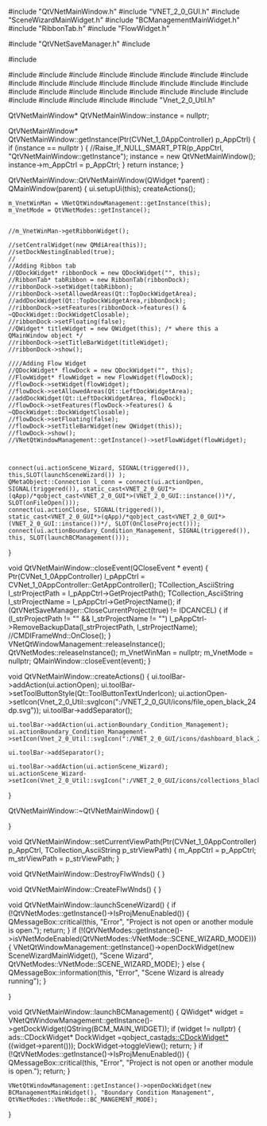 
#include "QtVNetMainWindow.h"
#include "VNET_2_0_GUI.h"
#include "SceneWizardMainWidget.h"
#include "BCManagementMainWidget.h"
#include "RibbonTab.h"
#include "FlowWidget.h"

#include "QtVNetSaveManager.h"
#include <QDebug>

#include <iostream>

#include <QTime>
#include <QLabel>
#include <QTextEdit>
#include <QCalendarWidget>
#include <QFrame>
#include <QTreeView>
#include <QFileSystemModel>
#include <QBoxLayout>
#include <QSettings>
#include <QDockWidget>
#include <QDebug>
#include <QResizeEvent>
#include <QAction>
#include <QWidgetAction>
#include <QComboBox>
#include <QInputDialog>
#include <QRubberBand>
#include <QPlainTextEdit>
#include <QTableWidget>
#include <QScreen>
#include <QStyle>
#include <QMessageBox>
#include <QMenu>
#include <QToolButton>
#include <QToolBar>
#include <QPointer>
#include <QMap>
#include <QElapsedTimer>
#include "Vnet_2_0_Util.h"

QtVNetMainWindow*	QtVNetMainWindow::instance = nullptr;

QtVNetMainWindow* QtVNetMainWindow::getInstance(Ptr(CVNet_1_0AppController) p_AppCtrl)
{
	if (instance == nullptr )
	{
		//Raise_If_NULL_SMART_PTR(p_AppCtrl, "QtVNetMainWindow::getInstance");
		instance = new QtVNetMainWindow();
		instance->m_AppCtrl = p_AppCtrl;
	}
	return instance;
}

QtVNetMainWindow::QtVNetMainWindow(QWidget *parent)
	: QMainWindow(parent)
{
	ui.setupUi(this);
	createActions();

	m_VnetWinMan = VNetQtWindowManagement::getInstance(this);
	m_VnetMode = QtVNetModes::getInstance();

	
	//m_VnetWinMan->getRibbonWidget();

	//setCentralWidget(new QMdiArea(this));
	//setDockNestingEnabled(true);
	//
	//Adding Ribbon tab
	//QDockWidget* ribbonDock = new QDockWidget("", this);
	//RibbonTab* tabRibbon = new RibbonTab(ribbonDock);
	//ribbonDock->setWidget(tabRibbon);
	//ribbonDock->setAllowedAreas(Qt::TopDockWidgetArea);
	//addDockWidget(Qt::TopDockWidgetArea,ribbonDock);
	//ribbonDock->setFeatures(ribbonDock->features() & ~QDockWidget::DockWidgetClosable);
	//ribbonDock->setFloating(false);
	//QWidget* titleWidget = new QWidget(this); /* where this a QMainWindow object */
	//ribbonDock->setTitleBarWidget(titleWidget);
	//ribbonDock->show();

	////Adding Flow Widget
	//QDockWidget* flowDock = new QDockWidget("", this);
	//FlowWidget* flowWidget = new FlowWidget(flowDock);
	//flowDock->setWidget(flowWidget);
	//flowDock->setAllowedAreas(Qt::LeftDockWidgetArea);
	//addDockWidget(Qt::LeftDockWidgetArea, flowDock);
	//flowDock->setFeatures(flowDock->features() & ~QDockWidget::DockWidgetClosable);
	//flowDock->setFloating(false);
	//flowDock->setTitleBarWidget(new QWidget(this));
	//flowDock->show();
	//VNetQtWindowManagement::getInstance()->setFlowWidget(flowWidget);

	
	
	connect(ui.actionScene_Wizard, SIGNAL(triggered()), this,SLOT(launchSceneWizard()) );
	QMetaObject::Connection l_conn = connect(ui.actionOpen, SIGNAL(triggered()), static_cast<VNET_2_0_GUI*>(qApp)/*qobject_cast<VNET_2_0_GUI*>(VNET_2_0_GUI::instance())*/, SLOT(onFileOpen()));
	connect(ui.actionClose, SIGNAL(triggered()), static_cast<VNET_2_0_GUI*>(qApp)/*qobject_cast<VNET_2_0_GUI*>(VNET_2_0_GUI::instance())*/, SLOT(OnCloseProject()));
	connect(ui.actionBoundary_Condition_Management, SIGNAL(triggered()), this, SLOT(launchBCManagement()));
}

void QtVNetMainWindow::closeEvent(QCloseEvent * event)
{
	Ptr(CVNet_1_0AppController) l_pAppCtrl = CVNet_1_0AppController::GetAppController();
	TCollection_AsciiString l_strProjectPath = l_pAppCtrl->GetProjectPath();
	TCollection_AsciiString l_strProjectName = l_pAppCtrl->GetProjectName();
	if (QtVNetSaveManager::CloseCurrentProject(true) != IDCANCEL)
	{
		if (l_strProjectPath != "" && l_strProjectName != "")
			l_pAppCtrl->RemoveBackupData(l_strProjectPath, l_strProjectName);
		//CMDIFrameWnd::OnClose();
	}
	VNetQtWindowManagement::releaseInstance();
	QtVNetModes::releaseInstance();
	m_VnetWinMan = nullptr;
	m_VnetMode = nullptr;
	QMainWindow::closeEvent(event);
}

void QtVNetMainWindow::createActions()
{
	ui.toolBar->addAction(ui.actionOpen);
	ui.toolBar->setToolButtonStyle(Qt::ToolButtonTextUnderIcon);
	ui.actionOpen->setIcon(Vnet_2_0_Util::svgIcon(":/VNET_2_0_GUI/icons/file_open_black_24dp.svg"));
	ui.toolBar->addSeparator();

	ui.toolBar->addAction(ui.actionBoundary_Condition_Management);
	ui.actionBoundary_Condition_Management->setIcon(Vnet_2_0_Util::svgIcon(":/VNET_2_0_GUI/icons/dashboard_black_24dp.svg"));

	ui.toolBar->addSeparator();

	ui.toolBar->addAction(ui.actionScene_Wizard);
	ui.actionScene_Wizard->setIcon(Vnet_2_0_Util::svgIcon(":/VNET_2_0_GUI/icons/collections_black_24dp.svg"));
}

QtVNetMainWindow::~QtVNetMainWindow()
{

}

void QtVNetMainWindow::setCurrentViewPath(Ptr(CVNet_1_0AppController) p_AppCtrl, TCollection_AsciiString p_strViewPath)
{
	m_AppCtrl = p_AppCtrl;
	m_strViewPath = p_strViewPath;
}

void QtVNetMainWindow::DestroyFlwWnds()
{
}

void QtVNetMainWindow::CreateFlwWnds()
{
}

void QtVNetMainWindow::launchSceneWizard()
{
	if (!QtVNetModes::getInstance()->IsProjMenuEnabled())
	{
		QMessageBox::critical(this, "Error", "Project is not open or another module is open.");
		return;
	}
	if (!(QtVNetModes::getInstance()->isVNetModeEnabled(QtVNetModes::VNetMode::SCENE_WIZARD_MODE)))
	{
		VNetQtWindowManagement::getInstance()->openDockWidget(new SceneWizardMainWidget(), "Scene Wizard", QtVNetModes::VNetMode::SCENE_WIZARD_MODE);
	}
	else
	{
		QMessageBox::information(this, "Error", "Scene Wizard is already running");
	}


}

void QtVNetMainWindow::launchBCManagement()
{
	QWidget* widget = VNetQtWindowManagement::getInstance()->getDockWidget(QString(BCM_MAIN_WIDGET));
	if (widget != nullptr)
	{
		ads::CDockWidget* DockWidget =qobject_cast<ads::CDockWidget*>((widget->parent()));
		DockWidget->toggleView();
		return;
	}
	if (!QtVNetModes::getInstance()->IsProjMenuEnabled())
	{
		QMessageBox::critical(this, "Error", "Project is not open or another module is open.");
		return;
	}

	VNetQtWindowManagement::getInstance()->openDockWidget(new BCManagementMainWidget(), "Boundary Condition Management", QtVNetModes::VNetMode::BC_MANGEMENT_MODE);
}
